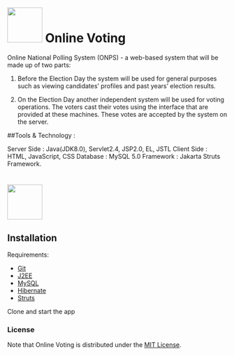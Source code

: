 # <img src="http://sbe16.com/wp-content/uploads/2013/06/Vote-Logo.jpg" width="80" /> Online Voting
Online National Polling System (ONPS) - a web-based system that will be made up of two parts:

1. Before the Election Day the system will be used for general purposes such as viewing candidates’ profiles and past years’ election results.

2. On the Election Day another independent system will be used for voting operations. The voters cast their votes using the interface that are provided at these machines. These votes are accepted by the system on the server.

##Tools & Technology :

Server Side : Java(JDK8.0), Servlet2.4, JSP2.0, EL, JSTL
Client Side : HTML, JavaScript, CSS
Database : MySQL 5.0
Framework : Jakarta Struts Framework.

# <img src="https://img.shields.io/badge/license-MIT-blue.svg?style=flat" width="80" />

## Installation

Requirements:

* [Git](http://git-scm.com/book/en/v2/Getting-Started-Installing-Git)
* [J2EE](http://www.oracle.com/technetwork/java/javaee/overview/index.html)
* [MySQL](https://www.mysql.com/)
* [Hibernate](http://hibernate.org/)
* [Struts](https://struts.apache.org/)




Clone and start the app




### License

Note that Online Voting is distributed under the [MIT License](http://opensource.org/licenses/MIT).



